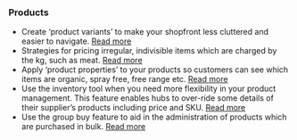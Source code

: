 ### Products

* Create ‘product variants’ to make your shopfront less cluttered and easier to navigate.
  [Read more ](/product-variants.md)
* Strategies for pricing irregular, indivisible items which are charged by the kg, such as meat.
  [Read more](/pricing-irregular-indivisible-meat-items.md)
* Apply ‘product properties’ to your products so customers can see which items are organic, spray free, free range etc.
  [Read more](/product-properties.md)
* Use the inventory tool when you need more flexibility in your product management. This feature enables hubs to over-ride some details of their supplier’s products including price and SKU.
  [Read more](/inventory.md)
* Use the group buy feature to aid in the administration of products which are purchased in bulk.
  [Read more](/group-buy.md)



